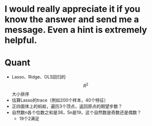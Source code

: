 # I would really appreciate it if you know the answer and send me a message. Even a hint is extremely helpful.






# Quant
- Lasso、Ridge、OLS回归的$$R^2$$大小排序
- 估算Lasso的trace（例如200个样本，40个特征）
- 正四面体上的蚂蚁，遍历3个顶点，返回原点的期望步数？
- 自然数n各个位数之和是38，5n是19，这个自然数是奇数还是偶数？
  - 19个2满足
